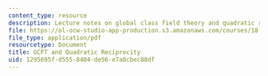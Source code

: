 ```yaml
---
content_type: resource
description: Lecture notes on global class field theory and quadratic reciprocity.
file: https://ol-ocw-studio-app-production.s3.amazonaws.com/courses/18-786-number-theory-ii-class-field-theory-spring-2016/1295695fd5558404de56e7a8cbec88df_MIT18_786S16_lec4.pdf
file_type: application/pdf
resourcetype: Document
title: GCFT and Quadratic Reciprocity
uid: 1295695f-d555-8404-de56-e7a8cbec88df
---
```

